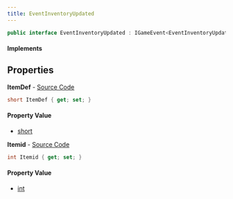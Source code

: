 ```yaml
---
title: EventInventoryUpdated
---
```


```csharp
public interface EventInventoryUpdated : IGameEvent<EventInventoryUpdated>
```

#### Implements

## Properties

**ItemDef** - [Source Code](https://github.com/swiftly-solution/swiftlys2/blob/master/managed/src/SwiftlyS2.Generated/GameEvents/Interfaces/EventInventoryUpdated.cs#L20)

```csharp
short ItemDef { get; set; }
```

#### Property Value

- [short](https://learn.microsoft.com/dotnet/api/system.int16)

**Itemid** - [Source Code](https://github.com/swiftly-solution/swiftlys2/blob/master/managed/src/SwiftlyS2.Generated/GameEvents/Interfaces/EventInventoryUpdated.cs#L25)

```csharp
int Itemid { get; set; }
```

#### Property Value

- [int](https://learn.microsoft.com/dotnet/api/system.int32)


